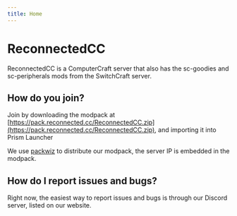 ```yaml
---
title: Home
---
```


# ReconnectedCC

ReconnectedCC is a ComputerCraft server that also has the sc-goodies and sc-peripherals mods from the SwitchCraft server.

## How do you join?

Join by downloading the modpack at [https://pack.reconnected.cc/ReconnectedCC.zip](https://pack.reconnected.cc/ReconnectedCC.zip), and importing it into Prism Launcher

We use [packwiz](https://packwiz.infra.link) to distribute our modpack, the server IP is embedded in the modpack.

## How do I report issues and bugs?

Right now, the easiest way to report issues and bugs is through our Discord server, listed on our website.
